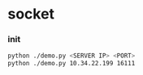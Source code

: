 # socket

### init

```bash
python ./demo.py <SERVER IP> <PORT>
python ./demo.py 10.34.22.199 16111
```

